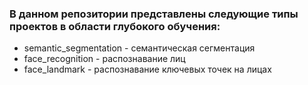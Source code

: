 ### В данном репозитории представлены следующие типы проектов в области глубокого обучения: 
- semantic_segmentation - семантическая сегментация
- face_recognition - распознавание лиц
- face_landmark - распознавание ключевых точек на лицах
